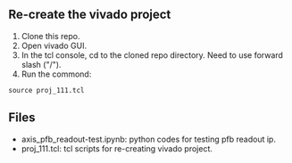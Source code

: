 
Re-create the vivado project
--------------
1. Clone this repo.
2. Open vivado GUI.
3. In the tcl console, cd to the cloned repo directory. Need to use forward slash ("/").
4. Run the commond:
```console
source proj_111.tcl
```


Files
--------------    
- axis_pfb_readout-test.ipynb: python codes for testing pfb readout ip.
- proj_111.tcl: tcl scripts for re-creating vivado project.
